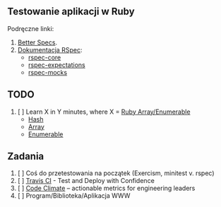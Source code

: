 ## Testowanie aplikacji w Ruby

Podręczne linki:

1. [Better Specs](http://betterspecs.org/).
1. [Dokumentacja RSpec](http://rspec.info/):
    - [rspec-core](https://github.com/rspec/rspec-core)
    - [rspec-expectations](https://github.com/rspec/rspec-expectations)
    - [rspec-mocks](https://github.com/rspec/rspec-mocks)

## TODO

1. [ ] Learn X in Y minutes, where X = [Ruby Array/Enumerable](/)
    - [Hash](http://ruby-doc.org/core-2.2.3/Hash.html)
    - [Array](http://ruby-doc.org/core-2.2.3/Array.html)
    - [Enumerable](http://ruby-doc.org/core-2.2.3/Enumerable.html)

## Zadania

1. [ ] Coś do przetestowania na początek (Exercism, minitest v. rspec)
1. [ ] [Travis CI](https://travis-ci.org/) - Test and Deploy with Confidence
1. [ ] [Code Climate](https://codeclimate.com/) – actionable metrics for engineering leaders
1. [ ] Program/Biblioteka/Aplikacja WWW
